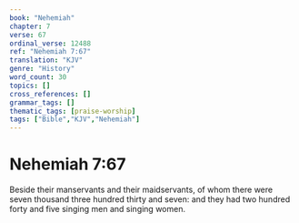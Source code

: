 ```yaml
---
book: "Nehemiah"
chapter: 7
verse: 67
ordinal_verse: 12488
ref: "Nehemiah 7:67"
translation: "KJV"
genre: "History"
word_count: 30
topics: []
cross_references: []
grammar_tags: []
thematic_tags: [praise-worship]
tags: ["Bible","KJV","Nehemiah"]
---
```


# Nehemiah 7:67

Beside their manservants and their maidservants, of whom there were seven thousand three hundred thirty and seven: and they had two hundred forty and five singing men and singing women.
